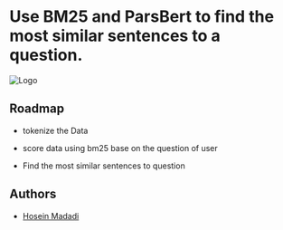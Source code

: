 
# Use BM25 and ParsBert to find the most similar sentences to a question.

![Logo]([https://allvectorlogo.com/img/2017/07/openai-logo.png](https://upload.wikimedia.org/wikipedia/commons/thumb/c/c3/Python-logo-notext.svg/1869px-Python-logo-notext.svg.png))


## Roadmap

- tokenize the Data

- score data using bm25 base on the question of user

- Find the most similar sentences to question


## Authors

- [Hosein Madadi](https://www.github.com/h0ssn1)


